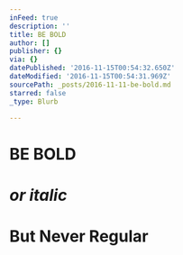 ```yaml
---
inFeed: true
description: ''
title: BE BOLD
author: []
publisher: {}
via: {}
datePublished: '2016-11-15T00:54:32.650Z'
dateModified: '2016-11-15T00:54:31.969Z'
sourcePath: _posts/2016-11-11-be-bold.md
starred: false
_type: Blurb

---
```

# **BE BOLD**

# _or italic_

# But Never Regular
